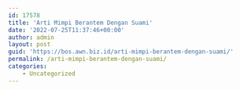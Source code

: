 ```yaml
---
id: 17578
title: 'Arti Mimpi Berantem Dengan Suami'
date: '2022-07-25T11:37:46+00:00'
author: admin
layout: post
guid: 'https://bos.awn.biz.id/arti-mimpi-berantem-dengan-suami/'
permalink: /arti-mimpi-berantem-dengan-suami/
categories:
    - Uncategorized
---
```


